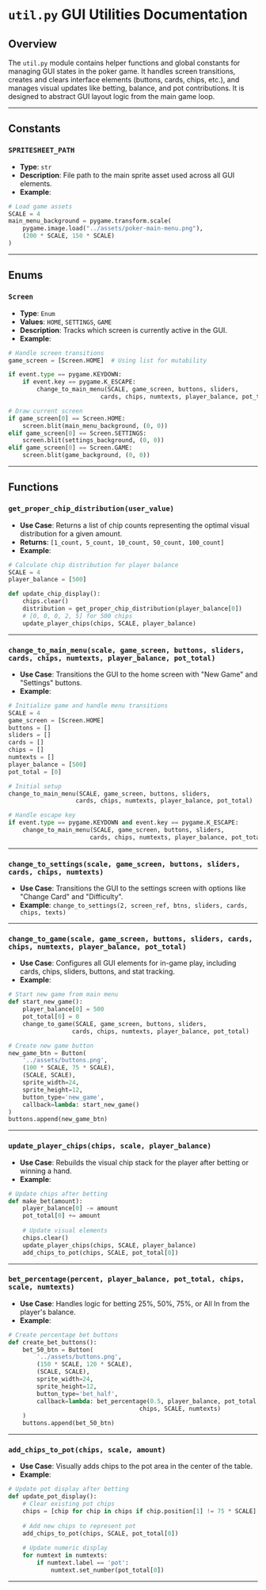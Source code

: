 # `util.py` GUI Utilities Documentation

## Overview

The `util.py` module contains helper functions and global constants for managing GUI states in the poker game. It handles screen transitions, creates and clears interface elements (buttons, cards, chips, etc.), and manages visual updates like betting, balance, and pot contributions. It is designed to abstract GUI layout logic from the main game loop.

---

## Constants

### `SPRITESHEET_PATH`

- **Type**: `str`
- **Description**: File path to the main sprite asset used across all GUI elements.
- **Example**: 
```python
# Load game assets
SCALE = 4
main_menu_background = pygame.transform.scale(
    pygame.image.load("../assets/poker-main-menu.png"), 
    (200 * SCALE, 150 * SCALE)
)
```

---

## Enums

### `Screen`

- **Type**: `Enum`
- **Values**: `HOME`, `SETTINGS`, `GAME`
- **Description**: Tracks which screen is currently active in the GUI.
- **Example**: 
```python
# Handle screen transitions
game_screen = [Screen.HOME]  # Using list for mutability

if event.type == pygame.KEYDOWN:
    if event.key == pygame.K_ESCAPE:
        change_to_main_menu(SCALE, game_screen, buttons, sliders, 
                          cards, chips, numtexts, player_balance, pot_total)

# Draw current screen
if game_screen[0] == Screen.HOME:
    screen.blit(main_menu_background, (0, 0))
elif game_screen[0] == Screen.SETTINGS:
    screen.blit(settings_background, (0, 0))
elif game_screen[0] == Screen.GAME:
    screen.blit(game_background, (0, 0))
```

---

## Functions

### `get_proper_chip_distribution(user_value)`

- **Use Case**: Returns a list of chip counts representing the optimal visual distribution for a given amount.
- **Returns**: `[1_count, 5_count, 10_count, 50_count, 100_count]`
- **Example**: 
```python
# Calculate chip distribution for player balance
SCALE = 4
player_balance = [500]

def update_chip_display():
    chips.clear()
    distribution = get_proper_chip_distribution(player_balance[0])
    # [0, 0, 0, 2, 5] for 500 chips
    update_player_chips(chips, SCALE, player_balance)
```

---

### `change_to_main_menu(scale, game_screen, buttons, sliders, cards, chips, numtexts, player_balance, pot_total)`

- **Use Case**: Transitions the GUI to the home screen with "New Game" and "Settings" buttons.
- **Example**: 
```python
# Initialize game and handle menu transitions
SCALE = 4
game_screen = [Screen.HOME]
buttons = []
sliders = []
cards = []
chips = []
numtexts = []
player_balance = [500]
pot_total = [0]

# Initial setup
change_to_main_menu(SCALE, game_screen, buttons, sliders, 
                   cards, chips, numtexts, player_balance, pot_total)

# Handle escape key
if event.type == pygame.KEYDOWN and event.key == pygame.K_ESCAPE:
    change_to_main_menu(SCALE, game_screen, buttons, sliders,
                       cards, chips, numtexts, player_balance, pot_total)
```

---

### `change_to_settings(scale, game_screen, buttons, sliders, cards, chips, numtexts)`

- **Use Case**: Transitions the GUI to the settings screen with options like "Change Card" and "Difficulty".
- **Example**: `change_to_settings(2, screen_ref, btns, sliders, cards, chips, texts)`

---

### `change_to_game(scale, game_screen, buttons, sliders, cards, chips, numtexts, player_balance, pot_total)`

- **Use Case**: Configures all GUI elements for in-game play, including cards, chips, sliders, buttons, and stat tracking.
- **Example**: 
```python
# Start new game from main menu
def start_new_game():
    player_balance[0] = 500
    pot_total[0] = 0
    change_to_game(SCALE, game_screen, buttons, sliders,
                  cards, chips, numtexts, player_balance, pot_total)

# Create new game button
new_game_btn = Button(
    '../assets/buttons.png',
    (100 * SCALE, 75 * SCALE),
    (SCALE, SCALE),
    sprite_width=24,
    sprite_height=12,
    button_type='new_game',
    callback=lambda: start_new_game()
)
buttons.append(new_game_btn)
```

---

### `update_player_chips(chips, scale, player_balance)`

- **Use Case**: Rebuilds the visual chip stack for the player after betting or winning a hand.
- **Example**: 
```python
# Update chips after betting
def make_bet(amount):
    player_balance[0] -= amount
    pot_total[0] += amount
    
    # Update visual elements
    chips.clear()
    update_player_chips(chips, SCALE, player_balance)
    add_chips_to_pot(chips, SCALE, pot_total[0])
```

---

### `bet_percentage(percent, player_balance, pot_total, chips, scale, numtexts)`

- **Use Case**: Handles logic for betting 25%, 50%, 75%, or All In from the player's balance.
- **Example**: 
```python
# Create percentage bet buttons
def create_bet_buttons():
    bet_50_btn = Button(
        '../assets/buttons.png',
        (150 * SCALE, 120 * SCALE),
        (SCALE, SCALE),
        sprite_width=24,
        sprite_height=12,
        button_type='bet_half',
        callback=lambda: bet_percentage(0.5, player_balance, pot_total,
                                     chips, SCALE, numtexts)
    )
    buttons.append(bet_50_btn)
```

---

### `add_chips_to_pot(chips, scale, amount)`

- **Use Case**: Visually adds chips to the pot area in the center of the table.
- **Example**: 
```python
# Update pot display after betting
def update_pot_display():
    # Clear existing pot chips
    chips = [chip for chip in chips if chip.position[1] != 75 * SCALE]
    
    # Add new chips to represent pot
    add_chips_to_pot(chips, SCALE, pot_total[0])
    
    # Update numeric display
    for numtext in numtexts:
        if numtext.label == 'pot':
            numtext.set_number(pot_total[0])
```

---
